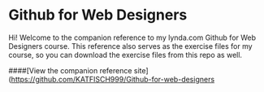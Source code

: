 Github for Web Designers
========================

Hi! Welcome to the companion reference to my lynda.com Github for Web Designers course. This reference also serves as the exercise files for my course, so you can download the exercise files from this repo as well.

####[View the companion reference site](https://github.com/KATFISCH999/Github-for-web-designers

